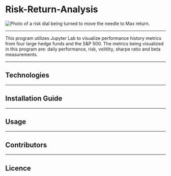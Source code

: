 # Risk-Return-Analysis

![Photo of a risk dial being turned to move the needle to Max return.](https://cdn.corporatefinanceinstitute.com/assets/risk-and-return.jpg)

---
This program utilizes Jupyter Lab to visualize performance history metrics from four large hedge funds and the S&P 500. The metrics being visualized in this program are: daily performance, risk, volitlity, sharpe ratio and beta measurements. 

---
## Technologies



---
## Installation Guide



---
## Usage



---
## Contributors



---
## Licence



